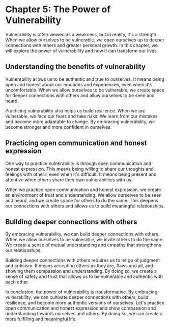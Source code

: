 Chapter 5: The Power of Vulnerability
=====================================

Vulnerability is often viewed as a weakness, but in reality, it's a strength. When we allow ourselves to be vulnerable, we open ourselves up to deeper connections with others and greater personal growth. In this chapter, we will explore the power of vulnerability and how it can transform our lives.

Understanding the benefits of vulnerability
-------------------------------------------

Vulnerability allows us to be authentic and true to ourselves. It means being open and honest about our emotions and experiences, even when it's uncomfortable. When we allow ourselves to be vulnerable, we create space for deeper connections with others and allow ourselves to be seen and heard.

Practicing vulnerability also helps us build resilience. When we are vulnerable, we face our fears and take risks. We learn from our mistakes and become more adaptable to change. By embracing vulnerability, we become stronger and more confident in ourselves.

Practicing open communication and honest expression
---------------------------------------------------

One way to practice vulnerability is through open communication and honest expression. This means being willing to share our thoughts and feelings with others, even when it's difficult. It means being present and attentive when others share their own vulnerabilities with us.

When we practice open communication and honest expression, we create an environment of trust and understanding. We allow ourselves to be seen and heard, and we create space for others to do the same. This deepens our connections with others and allows us to build meaningful relationships.

Building deeper connections with others
---------------------------------------

By embracing vulnerability, we can build deeper connections with others. When we allow ourselves to be vulnerable, we invite others to do the same. We create a sense of mutual understanding and empathy that strengthens our relationships.

Building deeper connections with others requires us to let go of judgment and criticism. It means accepting others as they are, flaws and all, and showing them compassion and understanding. By doing so, we create a sense of safety and trust that allows us to be vulnerable and authentic with each other.

In conclusion, the power of vulnerability is transformative. By embracing vulnerability, we can cultivate deeper connections with others, build resilience, and become more authentic versions of ourselves. Let's practice open communication and honest expression and show compassion and understanding towards ourselves and others. By doing so, we can create a more fulfilling and meaningful life.
